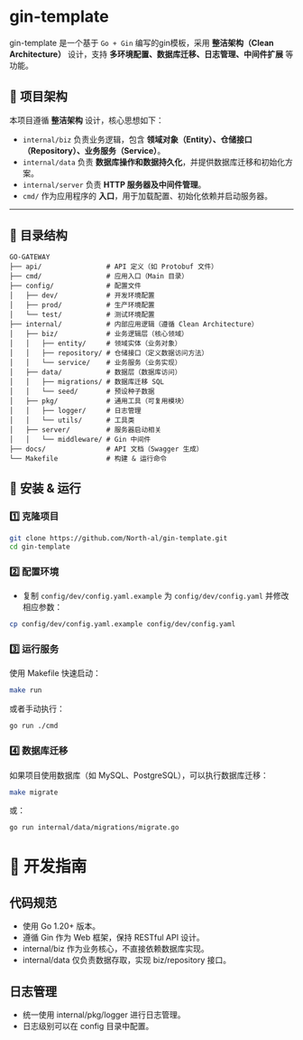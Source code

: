 # gin-template

gin-template 是一个基于 `Go + Gin` 编写的gin模板，采用 **整洁架构（Clean Architecture）** 设计，支持 **多环境配置、数据库迁移、日志管理、中间件扩展** 等功能。

## 🚀 项目架构

本项目遵循 **整洁架构** 设计，核心思想如下：
- `internal/biz` 负责业务逻辑，包含 **领域对象（Entity）、仓储接口（Repository）、业务服务（Service）**。
- `internal/data` 负责 **数据库操作和数据持久化**，并提供数据库迁移和初始化方案。
- `internal/server` 负责 **HTTP 服务器及中间件管理**。
- `cmd/` 作为应用程序的 **入口**，用于加载配置、初始化依赖并启动服务器。

---

## 📂 目录结构
```plaintext
GO-GATEWAY
├── api/                # API 定义（如 Protobuf 文件）
├── cmd/                # 应用入口（Main 目录）
├── config/             # 配置文件
│   ├── dev/            # 开发环境配置
│   ├── prod/           # 生产环境配置
│   └── test/           # 测试环境配置
├── internal/           # 内部应用逻辑（遵循 Clean Architecture）
│   ├── biz/            # 业务逻辑层（核心领域）
│   │   ├── entity/     # 领域实体（业务对象）
│   │   ├── repository/ # 仓储接口（定义数据访问方法）
│   │   └── service/    # 业务服务（业务实现）
│   ├── data/           # 数据层（数据库访问）
│   │   ├── migrations/ # 数据库迁移 SQL
│   │   └── seed/       # 预设种子数据
│   ├── pkg/            # 通用工具（可复用模块）
│   │   ├── logger/     # 日志管理
│   │   └── utils/      # 工具类
│   ├── server/         # 服务器启动相关
│   │   └── middleware/ # Gin 中间件
├── docs/               # API 文档（Swagger 生成）
└── Makefile            # 构建 & 运行命令
```


## 🔧 安装 & 运行

### **1️⃣ 克隆项目**
```bash
git clone https://github.com/North-al/gin-template.git
cd gin-template
```

### 2️⃣ 配置环境
- 复制 `config/dev/config.yaml.example` 为 `config/dev/config.yaml` 并修改相应参数：
```bash
cp config/dev/config.yaml.example config/dev/config.yaml
```
### 3️⃣ 运行服务
使用 Makefile 快速启动：
```bash
make run
```
或者手动执行：
```bash
go run ./cmd
```

### 4️⃣ 数据库迁移
如果项目使用数据库（如 MySQL、PostgreSQL），可以执行数据库迁移：

```bash
make migrate
```
或：
```bash
go run internal/data/migrations/migrate.go
```

# 📖 开发指南
## 代码规范
- 使用 Go 1.20+ 版本。
- 遵循 Gin 作为 Web 框架，保持 RESTful API 设计。
- internal/biz 作为业务核心，不直接依赖数据库实现。
- internal/data 仅负责数据存取，实现 biz/repository 接口。
## 日志管理
- 统一使用 internal/pkg/logger 进行日志管理。
- 日志级别可以在 config 目录中配置。
